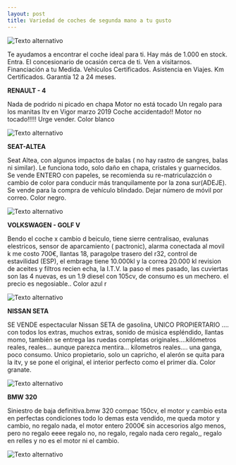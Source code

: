 ```yaml
---
layout: post
title: Variedad de coches de segunda mano a tu gusto
---
```

![Texto alternativo](http://3.bp.blogspot.com/-pBKIbuPDadY/UfubG12HQbI/AAAAAAAACNo/HlDmVoNIHyA/s1600/logo.segundamano.jpg)

Te ayudamos a encontrar el coche ideal para ti. Hay más de 1.000 en stock. Entra. El concesionario de ocasión cerca de ti. Ven a visitarnos. Financiación a tu Medida. Vehículos Certificados. Asistencia en Viajes. Km Certificados. Garantía 12 a 24 meses.

**RENAULT - 4**



Nada de podrido ni picado en chapa Motor no está tocado Un regalo para los manitas Itv en Vigor marzo 2019 Coche accidentado!! Motor no tocado!!!!! Urge vender. Color blanco

![Texto alternativo](http://www.jujuyalmomento.com/upload/img/renola-abandonada_5414.jpg)

**SEAT-ALTEA**



Seat Altea, con algunos impactos de balas ( no hay rastro de sangres, balas ni similar). Le funciona todo, solo daño en chapa, cristales y guarnecidos. Se vende ENTERO con papeles, se recomienda su re-matriculazción o cambio de color para conducir más tranquilamente por la zona sur(ADEJE). Se vende para la compra de vehículo blindado. Dejar número de móvil por correo. Color negro.

![Texto alternativo](https://i1.wp.com/www.elmira.es/wp-content/uploads/2018/04/Tiroteo-Coche-impactos-de-bala-Jerez-2.jpg?fit=811%2C426&ssl=1)

**VOLKSWAGEN - GOLF V**



Bendo el coche x cambio d beiculo, tiene sierre centralisao, evalunas elestricos, sensor de aparcamiento ( pactronic), alarma conectada al movil k me costo 700€, llantas 18, paragolpe trasero del r32, control de estavilidad (ESP), el embrage tiene 10.000kl y la correa 20.000 kl revision de aceites y filtros recien echa, la I.T.V. la paso el mes pasado, las cuviertas son las 4 nuevas, es un 1.9 diesel con 105cv, de consumo es un mechero. el precio es negosiable.. Color azul r

![Texto alternativo](https://www.autopista.es/media/cache/original/upload/images/imagegallery/imagegallery-46872-578620d2381cc.jpg)

**NISSAN SETA**


SE VENDE espectacular Nissan SETA de gasolina, UNICO PROPIERTARIO .... con todos los extras, muchos extras, sonido de música espléndido, llantas momo, también se entrega las ruedas completas originales....kilómetros reales, reales... aunque parezca mentira... kilometros reales.... una ganga, poco consumo. Unico propietario, solo un capricho, el alerón se quita para la itv, y se pone el original, el interior perfecto como el primer día. Color granate.

![Texto alternativo](https://alsrac.files.wordpress.com/2011/09/dscf5606.jpg)


**BMW 320**



Siniestro de baja definitiva.bmw 320 compac 150cv, el motor y cambio esta en perfectas condiciones todo lo demas esta vendido, me queda motor y cambio, no regalo nada, el motor entero 2000€ sin accesorios algo menos, pero no regalo eeee regalo no, no regalo, regalo nada cero regalo,, regalo en relles y no es el motor ni el cambio.

![Texto alternativo](http://www.mercadoracing.org/imagenes-anuncios/48/615788/bmw-320-siniestro_0.jpg)
